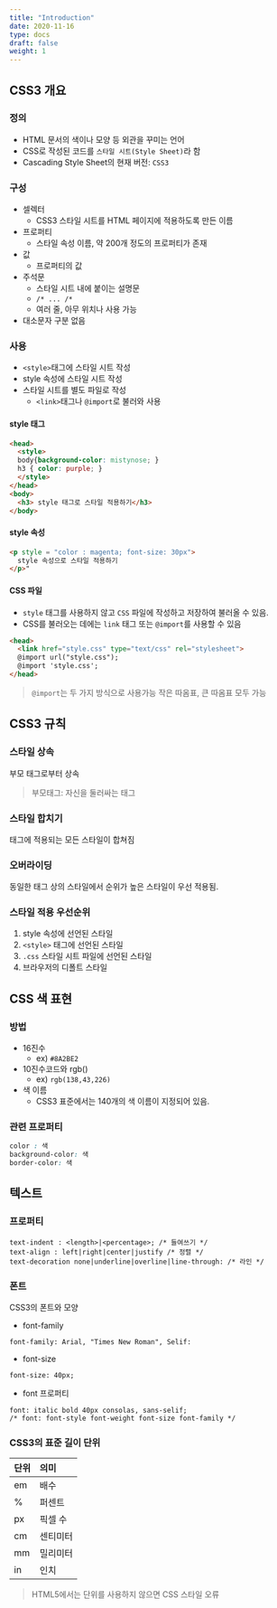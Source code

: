 ```yaml
---
title: "Introduction"
date: 2020-11-16
type: docs
draft: false
weight: 1
---
```


CSS3 개요
---
### 정의
- HTML 문서의 색이나 모양 등 외관을 꾸미는 언어
- CSS로 작성된 코드를 `스타일 시트(Style Sheet)`라 함
- Cascading Style Sheet의 현재 버전: `CSS3`

### 구성
- 셀렉터
  - CSS3 스타일 시트를 HTML 페이지에 적용하도록 만든 이름
- 프로퍼티
  - 스타일 속성 이름, 약 200개 정도의 프로퍼티가 존재
- 값
  - 프로퍼티의 값
- 주석문
  - 스타일 시트 내에 붙이는 설명문
  - `/* ... /*`
  - 여러 줄, 아무 위치나 사용 가능
- 대소문자 구분 없음

### 사용
- `<style>`태그에 스타일 시트 작성
- style 속성에 스타일 시트 작성
- 스타일 시트를 별도 파일로 작성
  - `<link>`태그나 `@import`로 불러와 사용

#### style 태그
```HTML
<head>
  <style>
  body{background-color: mistynose; }
  h3 { color: purple; }
  </style>
</head>
<body>
  <h3> style 태그로 스타일 적용하기</h3>
</body>
```

#### style 속성
```HTML
<p style = "color : magenta; font-size: 30px">
  style 속성으로 스타일 적용하기
</p>"
```

#### CSS 파일
- `style` 태그를 사용하지 않고 `CSS` 파일에 작성하고 저장하여 불러올 수 있음.
- CSS를 불러오는 데에는 `link` 태그 또는 `@import`를 사용할 수 있음
```HTML
<head>
  <link href="style.css" type="text/css" rel="stylesheet">
  @import url("style.css");
  @import 'style.css';
</head>
```
> `@import`는 두 가지 방식으로 사용가능
> 작은 따옴표, 큰 따옴표 모두 가능

CSS3 규칙
---
### 스타일 상속
부모 태그로부터 상속
> 부모태그: 자신을 둘러싸는 태그

### 스타일 합치기
태그에 적용되는 모든 스타일이 합쳐짐

### 오버라이딩
동일한 태그 상의 스타일에서 순위가 높은 스타일이 우선 적용됨.

### 스타일 적용 우선순위
1. style 속성에 선언된 스타일
2. `<style>` 태그에 선언된 스타일
3. `.css` 스타일 시트 파일에 선언된 스타일
4. 브라우저의 디폴트 스타일


CSS 색 표현
---
### 방법

- 16진수
  - ex) `#8A2BE2`
- 10진수코드와 rgb()
  - ex) `rgb(138,43,226)`
- 색 이름
  - CSS3 표준에서는 140개의 색 이름이 지정되어 있음.

### 관련 프로퍼티
```css
color : 색
background-color: 색
border-color: 색
```

텍스트
---

### 프로퍼티

```CSS3
text-indent : <length>|<percentage>; /* 들여쓰기 */
text-align : left|right|center|justify /* 정렬 */
text-decoration none|underline|overline|line-through: /* 라인 */
```

### 폰트
CSS3의 폰트와 모양

- font-family
```css3
font-family: Arial, "Times New Roman", Selif:
```

- font-size
```css3
font-size: 40px;
```

- font 프로퍼티
```css3
font: italic bold 40px consolas, sans-selif;
/* font: font-style font-weight font-size font-family */
```

### CSS3의 표준 길이 단위

| 단위 | 의미     |
| :------------- | :------------- |
| em      | 배수      |
| % | 퍼센트|
| px | 픽셀 수 |
| cm | 센티미터 |
| mm | 밀리미터 |
| in | 인치 |

> HTML5에서는 단위를 사용하지 않으면 CSS 스타일 오류
